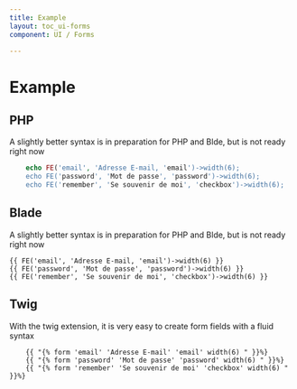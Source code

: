 ```yaml
---
title: Example
layout: toc_ui-forms
component: UI / Forms

---
```

# Example

## PHP
A slightly better syntax is in preparation for PHP and Blde, but is not ready right now

``` php
    echo FE('email', 'Adresse E-mail, 'email')->width(6);
    echo FE('password', 'Mot de passe', 'password')->width(6);
    echo FE('remember', 'Se souvenir de moi', 'checkbox')->width(6);
```

## Blade
A slightly better syntax is in preparation for PHP and Blde, but is not ready right now

    {{ FE('email', 'Adresse E-mail, 'email')->width(6) }}
    {{ FE('password', 'Mot de passe', 'password')->width(6) }}
    {{ FE('remember', 'Se souvenir de moi', 'checkbox')->width(6) }}

## Twig
With the twig extension, it is very easy to create form fields with a fluid syntax

```
    {{ "{% form 'email' 'Adresse E-mail' 'email' width(6) " }}%}
    {{ "{% form 'password' 'Mot de passe' 'password' width(6) " }}%}
    {{ "{% form 'remember' 'Se souvenir de moi' 'checkbox' width(6) " }}%}
```
